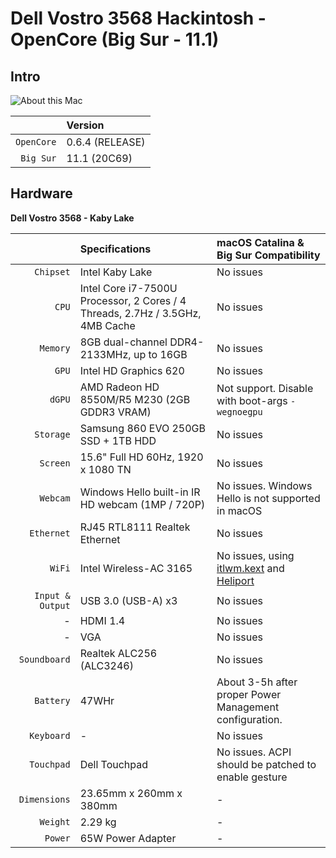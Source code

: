 # Dell Vostro 3568 Hackintosh - OpenCore (Big Sur - 11.1)

Intro
---

![About this Mac](http://i.imgur.com/3Fg1zZp.png)

| | Version |
| ---: | :--- |
| ``OpenCore`` | 0.6.4 (RELEASE) |
| ``Big Sur`` | 11.1 (20C69) |

Hardware
---

**Dell Vostro 3568 - Kaby Lake**

| | Specifications | macOS Catalina & Big Sur Compatibility |
| ---: | :--- | :--- |
| ``Chipset`` | Intel Kaby Lake | No issues |
| ``CPU`` | Intel Core i7-7500U Processor, 2 Cores / 4 Threads, 2.7Hz / 3.5GHz, 4MB Cache | No issues |
| ``Memory`` | 8GB dual-channel DDR4-2133MHz, up to 16GB | No issues |
| ``GPU`` | Intel HD Graphics 620 | No issues |
| ``dGPU`` | AMD Radeon HD 8550M/R5 M230 (2GB GDDR3 VRAM) | Not support. Disable with boot-args `-wegnoegpu` |
| ``Storage`` | Samsung 860 EVO 250GB SSD + 1TB HDD | No issues |
| ``Screen`` | 15.6" Full HD 60Hz, 1920 x 1080 TN |  No issues |
| ``Webcam`` | Windows Hello built-in IR HD webcam (1MP / 720P) |  No issues. Windows Hello is not supported in macOS |
| ``Ethernet`` | RJ45 RTL8111 Realtek Ethernet | No issues |
| ``WiFi`` | Intel Wireless-AC 3165 | No issues, using [itlwm.kext](https://github.com/OpenIntelWireless/itlwm/releases) and [Heliport](https://github.com/OpenIntelWireless/HeliPort/releases) |
| ``Input & Output`` | USB 3.0 (USB-A) x3 | No issues |
| - | HDMI 1.4 | No issues |
| - | VGA | No issues |
| ``Soundboard`` | Realtek ALC256 (ALC3246) | No issues |
| ``Battery`` | 47WHr | About 3-5h after proper Power Management configuration. |
| ``Keyboard`` | - | No issues |
| ``Touchpad`` | Dell Touchpad | No issues. ACPI should be patched to enable gesture |
| ``Dimensions`` | 23.65mm x 260mm x 380mm | - |
| ``Weight`` | 2.29 kg | - |
| ``Power`` | 65W Power Adapter | - |
